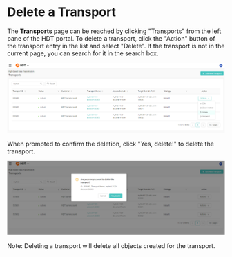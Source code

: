 # Delete a Transport

The <strong> Transports </strong> page can be reached by clicking "Transports" from the left pane of the HDT portal.
To delete a transport, click the "Action" button of the transport entry in the list and select "Delete". If the transport is not in the current page, you can search for it in the search box.

![null](</docs/resources/images/transports/delete-transport-1.png>)

When prompted to confirm the deletion, click "Yes, delete!" to delete the transport.

![null](</docs/resources/images/transports/delete-transport-2.png>)

Note: Deleting a transport will delete all objects created for the transport.

